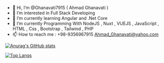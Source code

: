 - 👋 Hi, I’m @Ghanavati7915 ( Ahmad Ghanavati )
- 👀 I’m interested in Full Stack Developing
- 🌱 I’m currently learning Angular and .Net Core
- 🌱 I’m currently Programming With NodeJS , Nuxt , VUEJS , JavaScript , HTML , Css , Bootstrap , Tailwind , PHP
- 📫 How to reach me :
+98-9356967915
Ahmad_Ghanavati@yahoo.com


[![Anurag's GitHub stats](https://github-readme-stats.vercel.app/api?username=Ghanavati7915)](https://github.com/Ghanavati7915/github-readme-stats)

[![Top Langs](https://github-readme-stats.vercel.app/api/top-langs/?username=Ghanavati7915)](https://github.com/Ghanavati7915/github-readme-stats)


